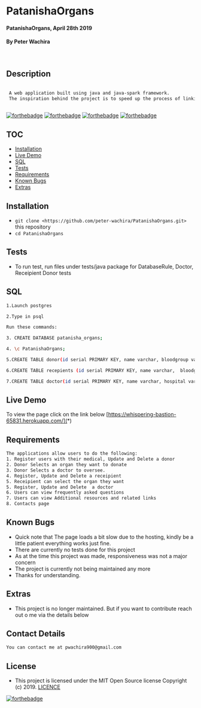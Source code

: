 # PatanishaOrgans
#### PatanishaOrgans, April 28th 2019
#### By **Peter Wachira**
![]()
![]()
## Description

```bash

 A web application built using java and java-spark framework.
 The inspiration behind the project is to speed up the process of linking organ donors to organ recipients. 
 
```


[![forthebadge](https://forthebadge.com/images/badges/powered-by-electricity.svg)](https://forthebadge.com)
[![forthebadge](https://forthebadge.com/images/badges/made-with-java.svg)](https://forthebadge.com)
[![forthebadge](https://forthebadge.com/images/badges/uses-html.svg)](https://forthebadge.com)
[![forthebadge](https://forthebadge.com/images/badges/uses-css.svg)](https://forthebadge.com)


## TOC

- [Installation](#Installation)
- [Live Demo](#Requirements)
- [SQL](#SQL)
- [Tests](#Tests)
- [Requirements](#Requirements)
- [Known Bugs](#Requirements)
- [Extras](#extras)


## Installation
* `git clone <https://github.com/peter-wachira/PatanishaOrgans.git>` this repository
* `cd PatanishaOrgans`

## Tests

- To run test, run files under tests/java package for DatabaseRule, Doctor, Receipient Donor tests 

## SQL
```bash
1.Launch postgres

2.Type in psql

Run these commands:

3. CREATE DATABASE patanisha_organs;

4. \c PatanishaOrgans;

5.CREATE TABLE donor(id serial PRIMARY KEY, name varchar, bloodgroup varchar, organ varchar, doctorid int);

6.CREATE TABLE recepients (id serial PRIMARY KEY, name varchar,  bloodgroup varchar, organ varchar, doctorid varchar);

7.CREATE TABLE doctor(id serial PRIMARY KEY, name varchar, hospital varchar, contact varchar);

```


## Live Demo
To view the page click on the link below
 [https://whispering-bastion-65831.herokuapp.com/](*)


## Requirements

```bash
The applications allow users to do the following:
1. Register users with their medical, Update and Delete a donor
2. Donor Selects an organ they want to donate
3. Donor Selects a doctor to oversee.
4. Register, Update and Delete a receipient  
5. Receipient can select the organ they want 
5. Register, Update and Delete  a doctor
6. Users can view frequently asked questions
7. Users can view Additional resources and related links 
8. Contacts page
```

## Known Bugs
- Quick note that The page loads a bit slow due to the hosting, kindly be a little patient everything works just fine.
- There are currently no tests done for this project
- As at the time this project was made, responsiveness was not a major concern 
- The project is currently not being maintained any more 
- Thanks for understanding.


## Extras

- This project is no longer maintained. But if you want to contribute reach out o me via the details below 


## Contact Details
```bash
You can contact me at pwachira900@gmail.com
```

## License
- This project is licensed under the MIT Open Source license Copyright (c) 2019. [LICENCE](https://github.com/peter-wachira/PatanishaOrgans/blob/master/LICENCE)

[![forthebadge](https://forthebadge.com/images/badges/makes-people-smile.svg)](https://forthebadge.com)
